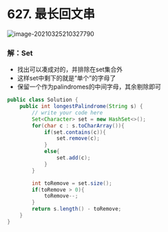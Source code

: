 # 627. 最长回文串

![image-20210325210327790](https://raw.githubusercontent.com/TWDH/Leetcode-From-Zero/pictures/img/image-20210325210327790.png)

### 解：Set

* 找出可以凑成对的，并排除在set集合外
* 这样set中剩下的就是“单个”的字母了
* 保留一个作为palindromes的中间字母，其余剔除即可 

```java
public class Solution {
    public int longestPalindrome(String s) {
        // write your code here
        Set<Character> set = new HashSet<>();
        for(char c : s.toCharArray()){
            if(set.contains(c)){
                set.remove(c);
            }
            else{
                set.add(c);
            }
        }

        int toRemove = set.size();
        if(toRemove > 0){
            toRemove--;
        }
        return s.length() - toRemove;
    }
}
```

